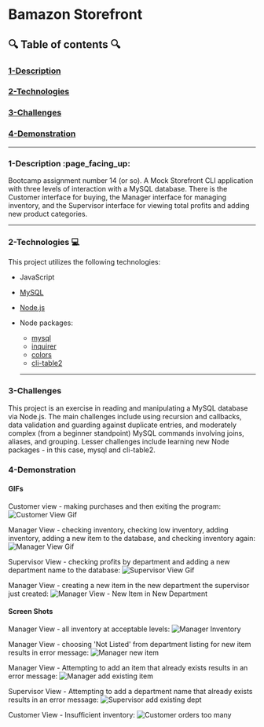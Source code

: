 # Bamazon Storefront
  
## :mag: Table of contents :mag:
  
### [1-Description](https://github.com/Strangebrewer/01-bamazon#Description)
### [2-Technologies](https://github.com/Strangebrewer/01-bamazon#Technologies)
### [3-Challenges](https://github.com/Strangebrewer/01-bamazon#Challenges)
### [4-Demonstration](https://github.com/Strangebrewer/01-bamazon#Demonstration)

---
### 1-Description :page\_facing\_up:
Bootcamp assignment number 14 (or so). A Mock Storefront CLI application with three levels of interaction with a MySQL database. There is the Customer interface for buying, the Manager interface for managing inventory, and the Supervisor interface for viewing total profits and adding new product categories.

---
### 2-Technologies  :computer:
  This project utilizes the following technologies:
- JavaScript
- [MySQL](https://www.mysql.com/)
- [Node.js](https://nodejs.org/en/)
- Node packages:
  - [mysql](https://www.npmjs.com/package/mysql)
  - [inquirer](https://www.npmjs.com/package/inquirer)
  - [colors](https://www.npmjs.com/package/colors)
  - [cli-table2](https://www.npmjs.com/package/cli-table2)
  
  ---
### 3-Challenges
This project is an exercise in reading and manipulating a MySQL database via Node.js. The main challenges include using recursion and callbacks, data validation and guarding against duplicate entries, and moderately complex (from a beginner standpoint) MySQL commands involving joins, aliases, and grouping. Lesser challenges include learning new Node packages - in this case, mysql and cli-table2.

### 4-Demonstration
 #### GIFs
  Customer view - making purchases and then exiting the program:
  ![Customer View Gif](Demo-GIFs/bamazonCustomerView.gif)

  Manager View - checking inventory, checking low inventory, adding inventory, adding a new item to the database, and checking inventory again:
  ![Manager View Gif](Demo-GIFs/bamazonManagerView.gif)

  Supervisor View - checking profits by department and adding a new department name to the database:
  ![Supervisor View Gif](Demo-GIFs/bamazonSupervisorView.gif)

  Manager View - creating a new item in the new department the supervisor just created:
  ![Manager View - New Item in New Department](Demo-GIFs/bamazonManagerViewNewDept.gif)


 #### Screen Shots
  Manager View - all inventory at acceptable levels:
  ![Manager Inventory](Demo-images/inv-acceptable.png)
  
  Manager View - choosing 'Not Listed' from department listing for new item results in error message:
  ![Manager new item](Demo-images/not-listed.png)

  Manager View - Attempting to add an item that already exists results in an error message:
  ![Manager add existing item](Demo-images/item-already-exists.png)

  Supervisor View - Attempting to add a department name that already exists results in an error message:
  ![Supervisor add existing dept](Demo-images/dept-already-exists.png)

  Customer View - Insufficient inventory:
  ![Customer orders too many](Demo-images/inv-too-low.png)
